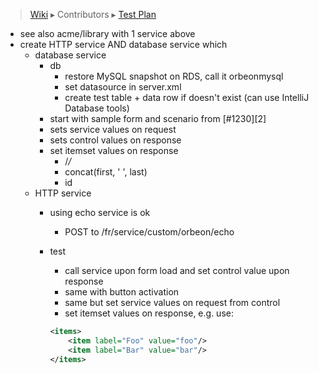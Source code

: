 > [Wiki](Home) ▸ Contributors ▸ [Test Plan](./Contributors-:-Test-Plan)

- see also acme/library with 1 service above
- create HTTP service AND database service which
    - database service
        - db
            - restore MySQL snapshot on RDS, call it orbeonmysql
            - set datasource in server.xml
            - create test table + data row if doesn't exist (can use IntelliJ Database tools)
        - start with sample form and scenario from [#1230][2]
        - sets service values on request
        - sets control values on response
        - set itemset values on response 
            - /*/*
            - concat(first, ' ', last)
            - id
    - HTTP service
        - using echo service is ok
            - POST to /fr/service/custom/orbeon/echo
        - test
            - call service upon form load and set control value upon response
            - same with button activation
            - same but set service values on request from control
            - set itemset values on response, e.g. use:

            ```xml
            <items>
                <item label="Foo" value="foo"/>
                <item label="Bar" value="bar"/>
            </items>
            ```